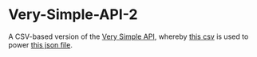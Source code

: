 Very-Simple-API-2
=================

A CSV-based version of the [Very Simple API](https://github.com/GSA/Very-Simple-API), whereby [this csv](https://github.com/GSA/Very-Simple-API-2/blob/gh-pages/_data/objects.csv) is used to power [this json file](https://gsa.github.io/Very-Simple-API-2/dogs.json).  

